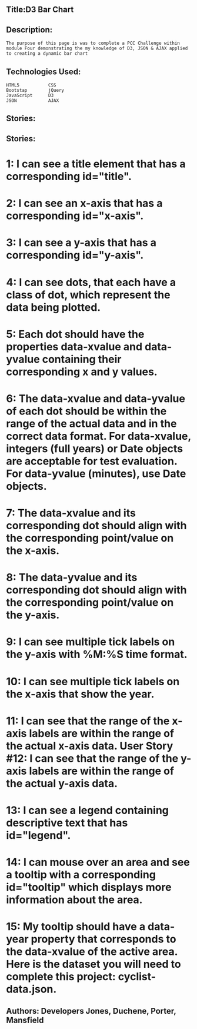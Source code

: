 ## Title:D3 Bar Chart

## Description:
    The purpose of this page is was to complete a PCC Challenge within module Four demonstrating the my knowledge of D3, JSON & AJAX applied to creating a dynamic bar chart
    

## Technologies Used:
    HTML5           CSS
    Bootstap        jQuery
    JavaScript      D3
    JSON            AJAX



## Stories:

## Stories:
# 1: I can see a title element that has a corresponding id="title".

# 2: I can see an x-axis that has a corresponding id="x-axis". 

# 3: I can see a y-axis that has a corresponding id="y-axis". 

# 4: I can see dots, that each have a class of dot, which represent the data being plotted. 

# 5: Each dot should have the properties data-xvalue and data-yvalue containing their corresponding x and y values. 
# 6: The data-xvalue and data-yvalue of each dot should be within the range of the actual data and in the correct data format. For data-xvalue, integers (full years) or Date objects are acceptable for test evaluation. For data-yvalue (minutes), use Date objects.

# 7: The data-xvalue and its corresponding dot should align with the corresponding point/value on the x-axis. 

# 8: The data-yvalue and its corresponding dot should align with the corresponding point/value on the y-axis. 

# 9: I can see multiple tick labels on the y-axis with %M:%S time format.

# 10: I can see multiple tick labels on the x-axis that show the year. 

# 11: I can see that the range of the x-axis labels are within the range of the actual x-axis data. User Story #12: I can see that the range of the y-axis labels are within the range of the actual y-axis data. 

# 13: I can see a legend containing descriptive text that has id="legend". 

# 14: I can mouse over an area and see a tooltip with a corresponding id="tooltip" which displays more information about the area. 

# 15: My tooltip should have a data-year property that corresponds to the data-xvalue of the active area. Here is the dataset you will need to complete this project: cyclist-data.json.

## Authors: Developers Jones, Duchene, Porter, Mansfield
    



    


 





